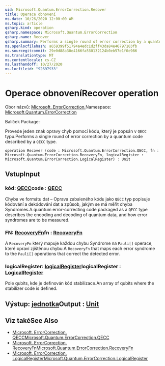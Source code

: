 ```yaml
---
uid: Microsoft.Quantum.ErrorCorrection.Recover
title: Operace obnovení
ms.date: 10/26/2020 12:00:00 AM
ms.topic: article
qsharp.kind: operation
qsharp.namespace: Microsoft.Quantum.ErrorCorrection
qsharp.name: Recover
qsharp.summary: Performs a single round of error correction by a quantum code described by a `QECC` type.
ms.openlocfilehash: a659399f51794a4edc1d2ff43da84e46797103fb
ms.sourcegitcommit: 29e0d88a30e4166fa580132124b0eb57e1f0e986
ms.translationtype: MT
ms.contentlocale: cs-CZ
ms.lasthandoff: 10/27/2020
ms.locfileid: "92697933"
---
```

# <a name="recover-operation"></a><span data-ttu-id="a28ad-102">Operace obnovení</span><span class="sxs-lookup"><span data-stu-id="a28ad-102">Recover operation</span></span>

<span data-ttu-id="a28ad-103">Obor názvů: [Microsoft. ErrorCorrection.](xref:Microsoft.Quantum.ErrorCorrection)</span><span class="sxs-lookup"><span data-stu-id="a28ad-103">Namespace: [Microsoft.Quantum.ErrorCorrection](xref:Microsoft.Quantum.ErrorCorrection)</span></span>

<span data-ttu-id="a28ad-104">Balíček [](https://nuget.org/packages/)</span><span class="sxs-lookup"><span data-stu-id="a28ad-104">Package: [](https://nuget.org/packages/)</span></span>


<span data-ttu-id="a28ad-105">Provede jeden znak opravy chyb pomocí kódu, který je popsán v `QECC` typu.</span><span class="sxs-lookup"><span data-stu-id="a28ad-105">Performs a single round of error correction by a quantum code described by a `QECC` type.</span></span>

```qsharp
operation Recover (code : Microsoft.Quantum.ErrorCorrection.QECC, fn : Microsoft.Quantum.ErrorCorrection.RecoveryFn, logicalRegister : Microsoft.Quantum.ErrorCorrection.LogicalRegister) : Unit
```


## <a name="input"></a><span data-ttu-id="a28ad-106">Vstup</span><span class="sxs-lookup"><span data-stu-id="a28ad-106">Input</span></span>

### <a name="code--qecc"></a><span data-ttu-id="a28ad-107">kód: [QECC](xref:Microsoft.Quantum.ErrorCorrection.QECC)</span><span class="sxs-lookup"><span data-stu-id="a28ad-107">code : [QECC](xref:Microsoft.Quantum.ErrorCorrection.QECC)</span></span>

<span data-ttu-id="a28ad-108">Chyba ve formátu dat – Oprava zabaleného kódu jako `QECC` typ popisuje kódování a dekódování dat a způsob, jakým se má měřit chyba Syndromes.</span><span class="sxs-lookup"><span data-stu-id="a28ad-108">A quantum error-correcting code packaged as a `QECC` type describes the encoding and decoding of quantum data, and how error syndromes are to be measured.</span></span>


### <a name="fn--recoveryfn"></a><span data-ttu-id="a28ad-109">FN: [RecoveryFn](xref:Microsoft.Quantum.ErrorCorrection.RecoveryFn)</span><span class="sxs-lookup"><span data-stu-id="a28ad-109">fn : [RecoveryFn](xref:Microsoft.Quantum.ErrorCorrection.RecoveryFn)</span></span>

<span data-ttu-id="a28ad-110">A `RecoveryFn` který mapuje každou chybu Syndrome na `Pauli[]` operace, které opraví zjištěnou chybu.</span><span class="sxs-lookup"><span data-stu-id="a28ad-110">A `RecoveryFn` that maps each error syndrome to the `Pauli[]` operations that correct the detected error.</span></span>


### <a name="logicalregister--logicalregister"></a><span data-ttu-id="a28ad-111">logicalRegister: [logicalRegister](xref:Microsoft.Quantum.ErrorCorrection.LogicalRegister)</span><span class="sxs-lookup"><span data-stu-id="a28ad-111">logicalRegister : [LogicalRegister](xref:Microsoft.Quantum.ErrorCorrection.LogicalRegister)</span></span>

<span data-ttu-id="a28ad-112">Pole qubits, kde je definován kód stabilizace.</span><span class="sxs-lookup"><span data-stu-id="a28ad-112">An array of qubits where the stabilizer code is defined.</span></span>



## <a name="output--unit"></a><span data-ttu-id="a28ad-113">Výstup: [jednotka](xref:microsoft.quantum.lang-ref.unit)</span><span class="sxs-lookup"><span data-stu-id="a28ad-113">Output : [Unit](xref:microsoft.quantum.lang-ref.unit)</span></span>



## <a name="see-also"></a><span data-ttu-id="a28ad-114">Viz také</span><span class="sxs-lookup"><span data-stu-id="a28ad-114">See Also</span></span>

- [<span data-ttu-id="a28ad-115">Microsoft. ErrorCorrection. QECC</span><span class="sxs-lookup"><span data-stu-id="a28ad-115">Microsoft.Quantum.ErrorCorrection.QECC</span></span>](xref:Microsoft.Quantum.ErrorCorrection.QECC)
- [<span data-ttu-id="a28ad-116">Microsoft. ErrorCorrection. RecoveryFn</span><span class="sxs-lookup"><span data-stu-id="a28ad-116">Microsoft.Quantum.ErrorCorrection.RecoveryFn</span></span>](xref:Microsoft.Quantum.ErrorCorrection.RecoveryFn)
- [<span data-ttu-id="a28ad-117">Microsoft. ErrorCorrection. LogicalRegister</span><span class="sxs-lookup"><span data-stu-id="a28ad-117">Microsoft.Quantum.ErrorCorrection.LogicalRegister</span></span>](xref:Microsoft.Quantum.ErrorCorrection.LogicalRegister)